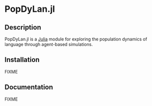 # PopDyLan.jl


## Description

PopDyLan.jl is a [Julia](https://julialang.org/) module for exploring the population dynamics of language through agent-based simulations.

## Installation

FIXME

## Documentation

FIXME
